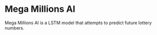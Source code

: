 # Mega Millions AI
 Mega Millions AI is a LSTM model that attempts to predict future lottery numbers.
